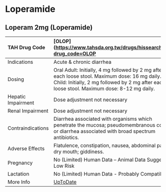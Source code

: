 # Loperamide

## Loperam 2mg (Loperamide)

| TAH Drug Code      | [OLOP](https://www.tahsda.org.tw/drugs/hissearch.php?drug_code=OLOP                                                                                                                          |
|:-------------------|:---------------------------------------------------------------------------------------------------------------------------------------------------------------------------------------------|
| Indications        | Acute & chronic diarrhea                                                                                                                                                                     |
| Dosing             | Oral Adult: Initially, 4 mg followed by 2 mg after each loose stool. Maximum dose: 16 mg daily. Child: Initially, 2 mg followed by 2 mg after each loose stool. Maximum dose: 8-12 mg daily. |
| Hepatic Impairment | Dose adjustment not necessary                                                                                                                                                                |
| Renal Impairment   | Dose adjustment not necessary                                                                                                                                                                |
| Contraindications  | Diarrhea associated with organisms which penetrate the mucosa; pseudomembranous colitis or diarrhea associated with broad spectrum antibiotics.                                              |
| Adverse Effects    | Flatulence, constipation, nausea, abdominal pain, dry mouth; giddiness.                                                                                                                      |
| Pregnancy          | No (Limited) Human Data – Animal Data Suggest Low Risk                                                                                                                                       |
| Lactation          | No (Limited) Human Data - Probably Compatible                                                                                                                                                |
| More Info          | [UpToDate](https://www.uptodate.com/contents/loperamide-drug-information)                                                                                                                    |


